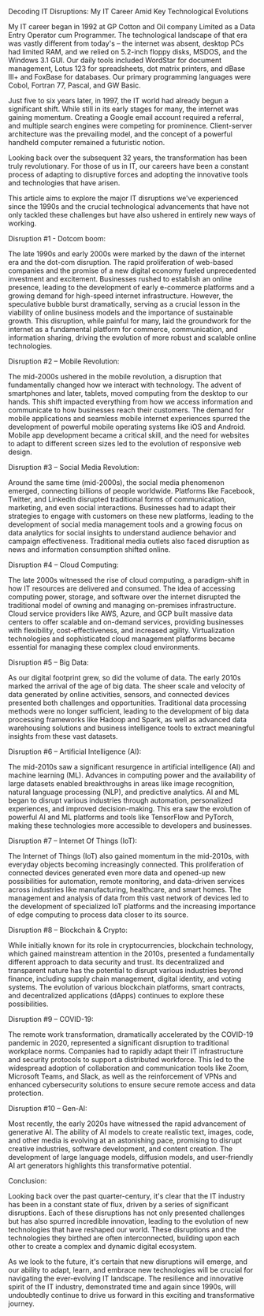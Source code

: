Decoding IT Disruptions: My IT Career Amid Key Technological Evolutions

My IT career began in 1992 at GP Cotton and Oil company Limited as a Data Entry Operator cum Programmer. The technological landscape of that era was vastly different from today's – the internet was absent, desktop PCs had limited RAM, and we relied on 5.2-inch floppy disks, MSDOS, and the Windows 3.1 GUI. Our daily tools included WordStar for document management, Lotus 123 for spreadsheets, dot matrix printers, and dBase III+ and FoxBase for databases. Our primary programming languages were Cobol, Fortran 77, Pascal, and GW Basic.

Just five to six years later, in 1997, the IT world had already begun a significant shift. While still in its early stages for many, the internet was gaining momentum. Creating a Google email account required a referral, and multiple search engines were competing for prominence. Client-server architecture was the prevailing model, and the concept of a powerful handheld computer remained a futuristic notion.

Looking back over the subsequent 32 years, the transformation has been truly revolutionary. For those of us in IT, our careers have been a constant process of adapting to disruptive forces and adopting the innovative tools and technologies that have arisen.

This article aims to explore the major IT disruptions we've experienced since the 1990s and the crucial technological advancements that have not only tackled these challenges but have also ushered in entirely new ways of working.

Disruption #1 - Dotcom boom:

The late 1990s and early 2000s were marked by the dawn of the internet era and the dot-com disruption. The rapid proliferation of web-based companies and the promise of a new digital economy fueled unprecedented investment and excitement. Businesses rushed to establish an online presence, leading to the development of early e-commerce platforms and a growing demand for high-speed internet infrastructure. However, the speculative bubble burst dramatically, serving as a crucial lesson in the viability of online business models and the importance of sustainable growth. This disruption, while painful for many, laid the groundwork for the internet as a fundamental platform for commerce, communication, and information sharing, driving the evolution of more robust and scalable online technologies.

Disruption #2 – Mobile Revolution:

The mid-2000s ushered in the mobile revolution, a disruption that fundamentally changed how we interact with technology. The advent of smartphones and later, tablets, moved computing from the desktop to our hands. This shift impacted everything from how we access information and communicate to how businesses reach their customers. The demand for mobile applications and seamless mobile internet experiences spurred the development of powerful mobile operating systems like iOS and Android. Mobile app development became a critical skill, and the need for websites to adapt to different screen sizes led to the evolution of responsive web design.

Disruption #3 – Social Media Revolution:

Around the same time (mid-2000s), the social media phenomenon emerged, connecting billions of people worldwide. Platforms like Facebook, Twitter, and LinkedIn disrupted traditional forms of communication, marketing, and even social interactions. Businesses had to adapt their strategies to engage with customers on these new platforms, leading to the development of social media management tools and a growing focus on data analytics for social insights to understand audience behavior and campaign effectiveness. Traditional media outlets also faced disruption as news and information consumption shifted online.

Disruption #4 – Cloud Computing:

The late 2000s witnessed the rise of cloud computing, a paradigm-shift in how IT resources are delivered and consumed. The idea of accessing computing power, storage, and software over the internet disrupted the traditional model of owning and managing on-premises infrastructure. Cloud service providers like AWS, Azure, and GCP built massive data centers to offer scalable and on-demand services, providing businesses with flexibility, cost-effectiveness, and increased agility. Virtualization technologies and sophisticated cloud management platforms became essential for managing these complex cloud environments.

Disruption #5 – Big Data:

As our digital footprint grew, so did the volume of data. The early 2010s marked the arrival of the age of big data. The sheer scale and velocity of data generated by online activities, sensors, and connected devices presented both challenges and opportunities. Traditional data processing methods were no longer sufficient, leading to the development of big data processing frameworks like Hadoop and Spark, as well as advanced data warehousing solutions and business intelligence tools to extract meaningful insights from these vast datasets.

Disruption #6 – Artificial Intelligence (AI):

The mid-2010s saw a significant resurgence in artificial intelligence (AI) and machine learning (ML). Advances in computing power and the availability of large datasets enabled breakthroughs in areas like image recognition, natural language processing (NLP), and predictive analytics. AI and ML began to disrupt various industries through automation, personalized experiences, and improved decision-making. This era saw the evolution of powerful AI and ML platforms and tools like TensorFlow and PyTorch, making these technologies more accessible to developers and businesses.

Disruption #7 – Internet Of Things (IoT):

The Internet of Things (IoT) also gained momentum in the mid-2010s, with everyday objects becoming increasingly connected. This proliferation of connected devices generated even more data and opened-up new possibilities for automation, remote monitoring, and data-driven services across industries like manufacturing, healthcare, and smart homes. The management and analysis of data from this vast network of devices led to the development of specialized IoT platforms and the increasing importance of edge computing to process data closer to its source.

Disruption #8 – Blockchain & Crypto:

While initially known for its role in cryptocurrencies, blockchain technology, which gained mainstream attention in the 2010s, presented a fundamentally different approach to data security and trust. Its decentralized and transparent nature has the potential to disrupt various industries beyond finance, including supply chain management, digital identity, and voting systems. The evolution of various blockchain platforms, smart contracts, and decentralized applications (dApps) continues to explore these possibilities.

Disruption #9 – COVID-19:

The remote work transformation, dramatically accelerated by the COVID-19 pandemic in 2020, represented a significant disruption to traditional workplace norms. Companies had to rapidly adapt their IT infrastructure and security protocols to support a distributed workforce. This led to the widespread adoption of collaboration and communication tools like Zoom, Microsoft Teams, and Slack, as well as the reinforcement of VPNs and enhanced cybersecurity solutions to ensure secure remote access and data protection.

Disruption #10 – Gen-AI:

Most recently, the early 2020s have witnessed the rapid advancement of generative AI. The ability of AI models to create realistic text, images, code, and other media is evolving at an astonishing pace, promising to disrupt creative industries, software development, and content creation. The development of large language models, diffusion models, and user-friendly AI art generators highlights this transformative potential.

Conclusion:

Looking back over the past quarter-century, it's clear that the IT industry has been in a constant state of flux, driven by a series of significant disruptions. Each of these disruptions has not only presented challenges but has also spurred incredible innovation, leading to the evolution of new technologies that have reshaped our world. These disruptions and the technologies they birthed are often interconnected, building upon each other to create a complex and dynamic digital ecosystem. 

As we look to the future, it's certain that new disruptions will emerge, and our ability to adapt, learn, and embrace new technologies will be crucial for navigating the ever-evolving IT landscape. The resilience and innovative spirit of the IT industry, demonstrated time and again since 1990s, will undoubtedly continue to drive us forward in this exciting and transformative journey.
